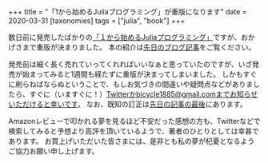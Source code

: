 +++
title = "「1から始めるJuliaプログラミング」が重版になります"
date = 2020-03-31
[taxonomies]
tags = ["julia", "book"]
+++

数日前に発売したばかりの[「１から始めるJuliaプログラミング」](https://www.coronasha.co.jp/np/isbn/9784339029055/)ですが、おかげさまで重版が決まりました。
本の紹介は[先日のブログ記事](@/blog/2020/learn-julia-from-scratch/index.md)をご覧ください。

<!-- more -->

発売前は細く長く売れていってくれればいいなぁと思っていたのですが、いざ発売が始まってみると1週間も経たずに重版が決まってしまいました。
しかもすぐに刷らねばならぬということで、もしお気づきの間違いや疑問点などがありましたら、すぐに（いますぐに！）[Twitter](https://twitter.com/bicycle1885)かbicycle1885@gmail.comまでお知らせいただけると幸いです。
なお、既知の訂正は[先日の記事の最後](@/blog/2020/learn-julia-from-scratch/index.md#correction)にあります。

Amazonレビューで叩かれる夢を見るほど不安だった感想の方も、Twitterなどで検索してみると予想より高評を頂いているようで、著者のひとりとしては幸甚であります。
お買上げいただいた皆さまには、是非とも私の夢が杞憂となるようご協力お願い申し上げます。
